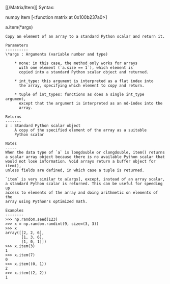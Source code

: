 [[/Matrix/Item]]
Syntax:

  numpy Item [<function matrix at 0x100b237a0>]

a.item(*args)

    Copy an element of an array to a standard Python scalar and return it.

    Parameters
    ----------
    \*args : Arguments (variable number and type)

        * none: in this case, the method only works for arrays
          with one element (`a.size == 1`), which element is
          copied into a standard Python scalar object and returned.

        * int_type: this argument is interpreted as a flat index into
          the array, specifying which element to copy and return.

        * tuple of int_types: functions as does a single int_type argument,
          except that the argument is interpreted as an nd-index into the
          array.

    Returns
    -------
    z : Standard Python scalar object
        A copy of the specified element of the array as a suitable
        Python scalar

    Notes
    -----
    When the data type of `a` is longdouble or clongdouble, item() returns
    a scalar array object because there is no available Python scalar that
    would not lose information. Void arrays return a buffer object for item(),
    unless fields are defined, in which case a tuple is returned.

    `item` is very similar to a[args], except, instead of an array scalar,
    a standard Python scalar is returned. This can be useful for speeding up
    access to elements of the array and doing arithmetic on elements of the
    array using Python's optimized math.

    Examples
    --------
    >>> np.random.seed(123)
    >>> x = np.random.randint(9, size=(3, 3))
    >>> x
    array([[2, 2, 6],
           [1, 3, 6],
           [1, 0, 1]])
    >>> x.item(3)
    1
    >>> x.item(7)
    0
    >>> x.item((0, 1))
    2
    >>> x.item((2, 2))
    1